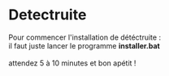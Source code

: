 # Detectruite<br>
Pour commencer l'installation de détéctruite : <br>
il faut juste lancer le programme <strong>installer.bat</strong> <br>
<br>
attendez 5 à 10 minutes et bon apétit !
